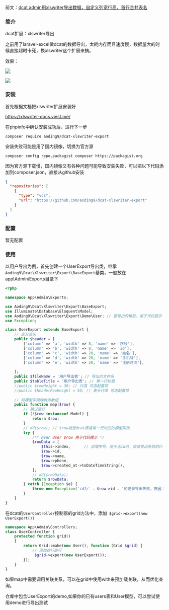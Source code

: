 前文：[dcat admin用xlswriter导出数据，自定义列宽行高，首行合并表名](https://learnku.com/articles/71069)
### 简介

dcat扩展：xlswriter导出

之前用了laravel-excel做dcat的数据导出，太耗内存而且速度慢，数据量大的时候直接超时卡死，换xlswriter这个扩展来搞。



效果：

![](http://aoding9.top/uploads/images/2023-06-14/d9529fbc84cfd1a4abf72a4c87933d3d64891a31782c2.png)


![](http://aoding9.top/uploads/images/2023-06-14/877cc8fe931da1de769875f8191639c864891a373bab2.png)

### 安装

首先根据文档把xlswriter扩展安装好

https://xlswriter-docs.viest.me/

在phpinfo中确认安装成功后，进行下一步

`composer require aoding9/dcat-xlswriter-export`

安装失败可能是用了国内镜像，切换为官方源

`composer config repo.packagist composer https://packagist.org`

因为官方源下载慢，国内镜像又有各种问题可能导致安装失败，可以把以下代码添加到composer.json，直接从github安装
```json
{
  "repositories": [
    {
      "type": "vcs",
      "url": "https://github.com/aoding9/dcat-xlswriter-export"
    }
  ]
}
```


### 配置

暂无配置



### 使用
以用户导出为例，首先创建一个UserExport导出类，继承`Aoding9\Dcat\Xlswriter\Export\BaseExport`基类，一般放在app\Admin\Exports目录下
```php
<?php

namespace App\Admin\Exports;

use Aoding9\Dcat\Xlswriter\Export\BaseExport;
use Illuminate\Database\Eloquent\Model;
use Aoding9\Dcat\Xlswriter\Export\Demo\User; // 要导出的模型，用于代码提示
use Exception;

class UserExport extends BaseExport {
    // 定义表头
    public $header = [
        ['column' => 'a', 'width' => 8, 'name' => '序号'],
        ['column' => 'b', 'width' => 8, 'name' => 'id'],
        ['column' => 'c', 'width' => 20, 'name' => '姓名'],
        ['column' => 'd', 'width' => 20, 'name' => '手机号'],
        ['column' => 'e', 'width' => 20, 'name' => '注册时间'],
    
    ];
    public $fileName = '用户导出表'; // 导出的文件名
    public $tableTitle = '用户导出表'; // 第一行标题
    //public $rowHeight = 30; // 行高 可选配置项
    //public $headerRowHeight = 50; // 表头行高 可选配置项
    
    // 将模型字段映射为数组
    public function map($row) {
        // 跳过空行
        if (!$row instanceof Model) {
            return $row;
        }
        // dd($row); // $row就是dcat表格每一行对应的模型实例
        try {
            /** @var User $row 用于代码提示 */
            $rowData = [
                $this->index,      // 自增序号，用于无id时，排查导出失败的行
                $row->id,
                $row->name,
                $row->phone,
                $row->created_at->toDateTimeString(),
            ];
            // dd($rowData);
            return $rowData;
        } catch (Exception $e) {
            throw new Exception('id为' . $row->id . '的记录导出失败，原因：' . $e->getMessage());
        }
    }
}

```

在dcat的`UserController`控制器的grid方法中，添加` $grid->export(new UserExport())`
```php
namespace App\Admin\Controllers;
class UserController {
    protected function grid()
    {
        return Grid::make(new User(), function (Grid $grid) {
            // 添加这行即可
             $grid->export(new UserExport());
        });
    }
}

```
如果map中需要调用关联关系，可以在grid中使用with来预加载关联，从而优化查询。

仓库中包含UserExport的demo,如果你的已有users表和User模型，可以尝试使用demo进行导出测试